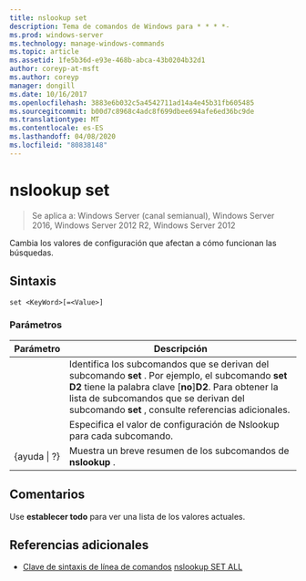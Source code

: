 ```yaml
---
title: nslookup set
description: Tema de comandos de Windows para * * * *-
ms.prod: windows-server
ms.technology: manage-windows-commands
ms.topic: article
ms.assetid: 1fe5b36d-e93e-468b-abca-43b0204b32d1
author: coreyp-at-msft
ms.author: coreyp
manager: dongill
ms.date: 10/16/2017
ms.openlocfilehash: 3883e6b032c5a4542711ad14a4e45b31fb605485
ms.sourcegitcommit: b00d7c8968c4adc8f699dbee694afe6ed36bc9de
ms.translationtype: MT
ms.contentlocale: es-ES
ms.lasthandoff: 04/08/2020
ms.locfileid: "80838148"
---
```

# <a name="nslookup-set"></a>nslookup set

>Se aplica a: Windows Server (canal semianual), Windows Server 2016, Windows Server 2012 R2, Windows Server 2012

Cambia los valores de configuración que afectan a cómo funcionan las búsquedas.
## <a name="syntax"></a>Sintaxis
```
set <KeyWord>[=<Value>]
```
### <a name="parameters"></a>Parámetros

|    Parámetro    |                                                                                                                    Descripción                                                                                                                    |
|-----------------|---------------------------------------------------------------------------------------------------------------------------------------------------------------------------------------------------------------------------------------------------|
|    <KeyWord>    | Identifica los subcomandos que se derivan del subcomando **set** . Por ejemplo, el subcomando **set D2** tiene la palabra clave [**no**]**D2**. Para obtener la lista de subcomandos que se derivan del subcomando **set** , consulte referencias adicionales. |
|     <Value>     |                                                                                      Especifica el valor de configuración de Nslookup para cada subcomando.                                                                                      |
| {ayuda &#124; ?} |                                                                                               Muestra un breve resumen de los subcomandos de **nslookup** .                                                                                               |

## <a name="remarks"></a>Comentarios
Use **establecer todo** para ver una lista de los valores actuales.
## <a name="additional-references"></a>Referencias adicionales
- [Clave de sintaxis de línea de comandos](command-line-syntax-key.md)
[nslookup SET ALL](nslookup-set-all.md)
